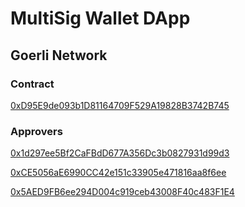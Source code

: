 # MultiSig Wallet DApp

## Goerli Network
### Contract
[0xD95E9de093b1D81164709F529A19828B3742B745](https://goerli.etherscan.io/address/0xD95E9de093b1D81164709F529A19828B3742B745)

### Approvers
[0x1d297ee5Bf2CaFBdD677A356Dc3b0827931d99d3](https://goerli.etherscan.io/address/0x1d297ee5Bf2CaFBdD677A356Dc3b0827931d99d3)

[0xCE5056aE6990CC42e151c33905e471816aa8f6ee](https://goerli.etherscan.io/address/0xCE5056aE6990CC42e151c33905e471816aa8f6ee)

[0x5AED9FB6ee294D004c919ceb43008F40c483F1E4](https://goerli.etherscan.io/address/0x5AED9FB6ee294D004c919ceb43008F40c483F1E4)
